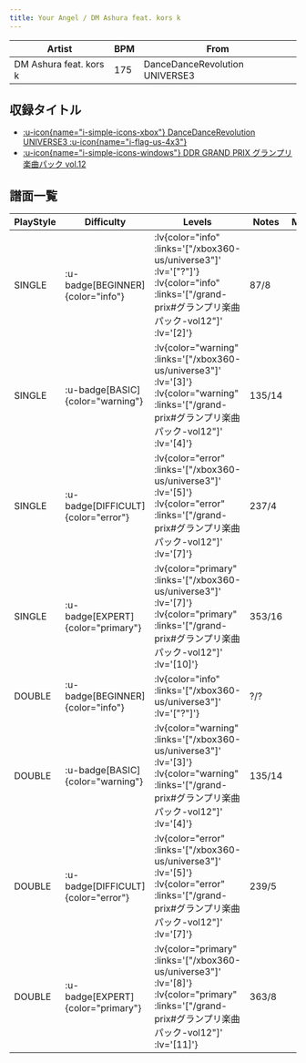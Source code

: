 ```yaml
---
title: Your Angel / DM Ashura feat. kors k
---
```


|Artist|BPM|From|
|------|---|----|
|DM Ashura feat. kors k|175|DanceDanceRevolution UNIVERSE3|

## 収録タイトル

- [ :u-icon{name="i-simple-icons-xbox"} DanceDanceRevolution UNIVERSE3 :u-icon{name="i-flag-us-4x3"} ](/xbox360-us/universe3)
- [ :u-icon{name="i-simple-icons-windows"} DDR GRAND PRIX グランプリ楽曲パック vol.12](/grand-prix#グランプリ楽曲パック-vol12)

## 譜面一覧

|PlayStyle|Difficulty|Levels|Notes|Movie|
|---------|----------|------|-----|-----|
|SINGLE| :u-badge[BEGINNER]{color="info"} | :lv{color="info" :links='["/xbox360-us/universe3"]' :lv='["?"]'}  :lv{color="info" :links='["/grand-prix#グランプリ楽曲パック-vol12"]' :lv='[2]'} |87/8||
|SINGLE| :u-badge[BASIC]{color="warning"} | :lv{color="warning" :links='["/xbox360-us/universe3"]' :lv='[3]'}  :lv{color="warning" :links='["/grand-prix#グランプリ楽曲パック-vol12"]' :lv='[4]'} |135/14||
|SINGLE| :u-badge[DIFFICULT]{color="error"} | :lv{color="error" :links='["/xbox360-us/universe3"]' :lv='[5]'}  :lv{color="error" :links='["/grand-prix#グランプリ楽曲パック-vol12"]' :lv='[7]'} |237/4||
|SINGLE| :u-badge[EXPERT]{color="primary"} | :lv{color="primary" :links='["/xbox360-us/universe3"]' :lv='[7]'}  :lv{color="primary" :links='["/grand-prix#グランプリ楽曲パック-vol12"]' :lv='[10]'} |353/16||
|DOUBLE| :u-badge[BEGINNER]{color="info"} | :lv{color="info" :links='["/xbox360-us/universe3"]' :lv='["?"]'} |?/?||
|DOUBLE| :u-badge[BASIC]{color="warning"} | :lv{color="warning" :links='["/xbox360-us/universe3"]' :lv='[3]'}  :lv{color="warning" :links='["/grand-prix#グランプリ楽曲パック-vol12"]' :lv='[4]'} |135/14||
|DOUBLE| :u-badge[DIFFICULT]{color="error"} | :lv{color="error" :links='["/xbox360-us/universe3"]' :lv='[5]'}  :lv{color="error" :links='["/grand-prix#グランプリ楽曲パック-vol12"]' :lv='[7]'} |239/5||
|DOUBLE| :u-badge[EXPERT]{color="primary"} | :lv{color="primary" :links='["/xbox360-us/universe3"]' :lv='[8]'}  :lv{color="primary" :links='["/grand-prix#グランプリ楽曲パック-vol12"]' :lv='[11]'} |363/8||
